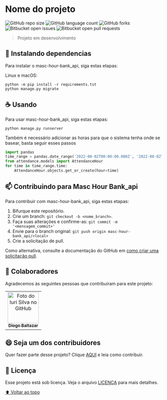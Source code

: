 # Nome do projeto

<!---Esses são exemplos. Veja https://shields.io para outras pessoas ou para personalizar este conjunto de escudos. Você pode querer incluir dependências, status do projeto e informações de licença aqui--->

![GitHub repo size](https://img.shields.io/github/repo-size/mascdriver/masc-hour-bank_api?style=for-the-badge)
![GitHub language count](https://img.shields.io/github/languages/count/mascdriver/masc-hour-bank_api?style=for-the-badge)
![GitHub forks](https://img.shields.io/github/forks/mascdriver/masc-hour-bank_api?style=for-the-badge)
![Bitbucket open issues](https://img.shields.io/bitbucket/issues/mascdriver/masc-hour-bank_api?style=for-the-badge)
![Bitbucket open pull requests](https://img.shields.io/bitbucket/pr-raw/mascdriver/masc-hour-bank_api?style=for-the-badge)


> Projeto em desenvolvimento

## 🚀 Instalando dependencias

Para instalar o masc-hour-bank_api, siga estas etapas:

Linux e macOS:
```
python -m pip install -r requirements.tst
python manage.py migrate
```


## ☕ Usando

Para usar masc-hour-bank_api, siga estas etapas:

```
python manage.py runserver
```

Também é necessário adicionar as horas para que o sistema tenha onde se basear, basta seguir esses passos
```python
import pandas
time_range = pandas.date_range('2022-08-02T00:00:00.000Z', '2022-08-02T23:59:00.000Z', freq='T')
from attendance.models import AttendanceHour
for time in time_range.time:
    AttendanceHour.objects.get_or_create(hour=time)
```


## 📫 Contribuindo para Masc Hour Bank_api
<!---Se o seu README for longo ou se você tiver algum processo ou etapas específicas que deseja que os contribuidores sigam, considere a criação de um arquivo CONTRIBUTING.md separado--->
Para contribuir com masc-hour-bank_api, siga estas etapas:

1. Bifurque este repositório.
2. Crie um branch: `git checkout -b <nome_branch>`.
3. Faça suas alterações e confirme-as: `git commit -m '<mensagem_commit>'`
4. Envie para o branch original: `git push origin masc-hour-bank_api/<local>`
5. Crie a solicitação de pull.

Como alternativa, consulte a documentação do GitHub em [como criar uma solicitação pull](https://help.github.com/en/github/collaborating-with-issues-and-pull-requests/creating-a-pull-request).

## 🤝 Colaboradores

Agradecemos às seguintes pessoas que contribuíram para este projeto:

<table>
  <tr>
    <td align="center">
      <a href="#">
        <img src="https://avatars.githubusercontent.com/u/31291734?v=4" width="100px;" alt="Foto do Iuri Silva no GitHub"/><br>
        <sub>
          <b>Diogo Baltazar</b>
        </sub>
      </a>
    </td>
  </tr>
</table>


## 😄 Seja um dos contribuidores<br>

Quer fazer parte desse projeto? Clique [AQUI](CONTRIBUTING.md) e leia como contribuir.

## 📝 Licença

Esse projeto está sob licença. Veja o arquivo [LICENÇA](LICENSE.md) para mais detalhes.

[⬆ Voltar ao topo](#nome-do-projeto)<br>